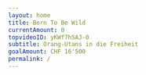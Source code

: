 ```yaml
---
layout: home
title: Born To Be Wild
currentAmount: 0
topvideoID: yKWf7h5AJ-0
subtitle: Orang-Utans in die Freiheit
goalAmount: CHF 16'500
permalink: /
---
```

